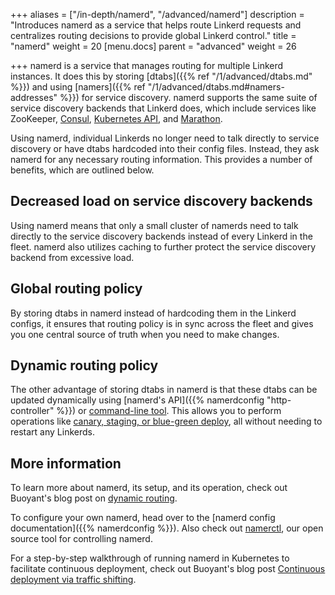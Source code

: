 +++
aliases = ["/in-depth/namerd", "/advanced/namerd"]
description = "Introduces namerd as a service that helps route Linkerd requests and centralizes routing decisions to provide global Linkerd control."
title = "namerd"
weight = 20
[menu.docs]
parent = "advanced"
weight = 26

+++
namerd is a service that manages routing for multiple Linkerd instances. It does
this by storing [dtabs]({{% ref "/1/advanced/dtabs.md" %}}) and using
[namers]({{% ref "/1/advanced/dtabs.md#namers-addresses" %}}) for service
discovery. namerd supports the same suite of service discovery backends that
Linkerd does, which include services like
ZooKeeper, [Consul](https://www.consul.io/), [Kubernetes
API](http://kubernetes.io/docs/api), and
[Marathon](https://mesosphere.github.io/marathon/).

Using namerd, individual Linkerds no longer need to talk directly to service
discovery or have dtabs hardcoded into their config files. Instead, they ask
namerd for any necessary routing information.  This provides a number of
benefits, which are outlined below.

## Decreased load on service discovery backends

Using namerd means that only a small cluster of namerds need to talk directly
to the service discovery backends instead of every Linkerd in the fleet.  namerd
also utilizes caching to further protect the service discovery backend from
excessive load.

## Global routing policy

By storing dtabs in namerd instead of hardcoding them in the Linkerd configs, it
ensures that routing policy is in sync across the fleet and gives you one
central source of truth when you need to make changes.

## Dynamic routing policy

The other advantage of storing dtabs in namerd is that these dtabs can be
updated dynamically using [namerd's API]({{% namerdconfig "http-controller" %}})
or [command-line tool](https://github.com/linkerd/namerctl).  This allows you to
perform operations like [canary, staging, or blue-green
deploy](https://blog.buoyant.io/2016/05/04/real-world-microservices-when-services-stop-playing-well-and-start-getting-real/#dynamic-routing-with-namerd),
all without needing to restart any Linkerds.

## More information

To learn more about namerd, its setup, and its operation, check out Buoyant's
blog post on [dynamic routing](https://blog.buoyant.io/2016/05/04/real-world-microservices-when-services-stop-playing-well-and-start-getting-real/#dynamic-routing-with-namerd).

To configure your own namerd, head over to the
[namerd config documentation]({{% namerdconfig %}}).
Also check out [namerctl](https://github.com/linkerd/namerctl),
our open source tool for controlling namerd.

For a step-by-step walkthrough of running namerd in Kubernetes to facilitate
continuous deployment, check out Buoyant's blog post [Continuous deployment via
traffic shifting](
https://blog.buoyant.io/2016/11/04/a-service-mesh-for-kubernetes-part-iv-continuous-deployment-via-traffic-shifting/).
